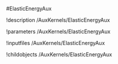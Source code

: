 <!-- MOOSE Object Documentation Stub: Remove this when content is added. -->
#ElasticEnergyAux

!description /AuxKernels/ElasticEnergyAux

!parameters /AuxKernels/ElasticEnergyAux

!inputfiles /AuxKernels/ElasticEnergyAux

!childobjects /AuxKernels/ElasticEnergyAux
